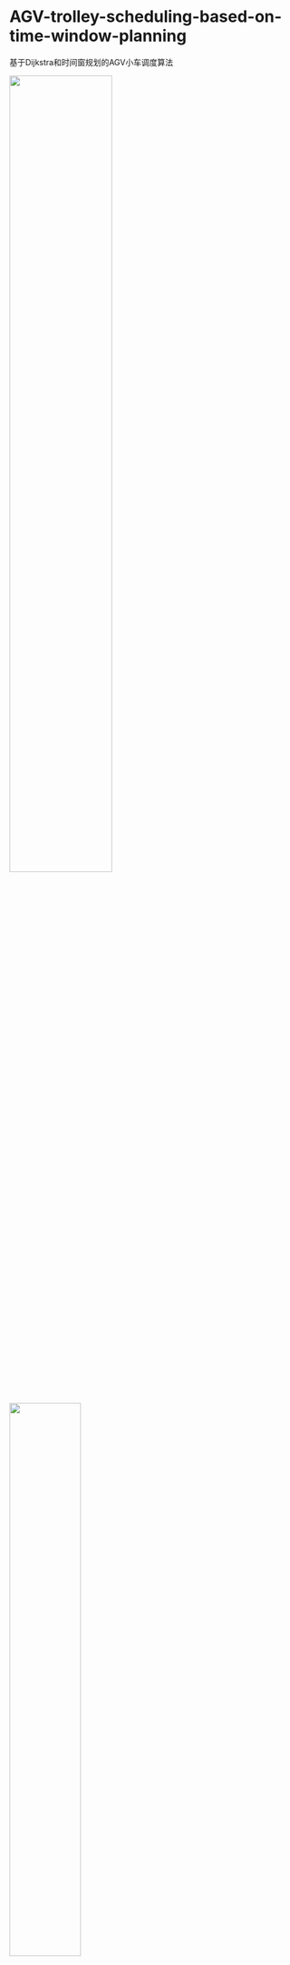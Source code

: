 # AGV-trolley-scheduling-based-on-time-window-planning
基于Dijkstra和时间窗规划的AGV小车调度算法

<img src="https://user-images.githubusercontent.com/85838942/164473564-360bf94c-ce0a-438e-987b-c2738bdba618.png" width=60% height=60%>

<img src="https://user-images.githubusercontent.com/85838942/164473577-662b4db0-390e-435a-86e6-c75128cd4ae0.png" width=50% height=50%>

<img src="https://user-images.githubusercontent.com/85838942/164473582-0f552907-bed9-4bd9-a556-e97ab7f07ad4.png" width=50% height=50%>

